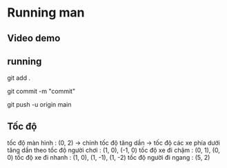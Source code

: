# Running man

## Video demo

<source src="video/recording.mp4" type="mp4">

## running

git add .

git commit -m "commit"

git push -u origin main

## Tốc độ

tốc độ màn hình : (0, 2) -> chỉnh tốc độ tăng dần -> tốc độ các xe phía dưới tăng dần theo
tốc độ người chơi : (1, 0), (-1, 0)
tốc độ xe đi chậm : (0, 1), (0, 0)
tốc độ xe đi nhanh : (1, 0), (1, -1), (1, -2)
tốc độ người đi ngang : (5, 2)
